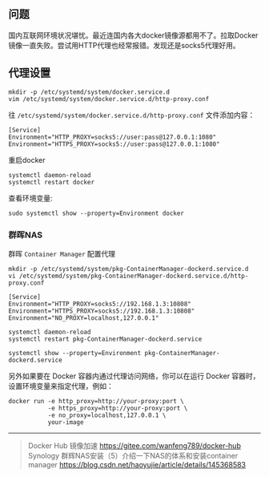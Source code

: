 ## 问题

国内互联网环境状况堪忧。最近连国内各大docker镜像源都用不了。拉取Docker镜像一直失败。尝试用HTTP代理也经常报错。发现还是socks5代理好用。

## 代理设置

```
mkdir -p /etc/systemd/system/docker.service.d
vim /etc/systemd/system/docker.service.d/http-proxy.conf
```

往 `/etc/systemd/system/docker.service.d/http-proxy.conf` 文件添加内容：

```
[Service]
Environment="HTTP_PROXY=socks5://user:pass@127.0.0.1:1080"
Environment="HTTPS_PROXY=socks5://user:pass@127.0.0.1:1080"
```

重启docker

```
systemctl daemon-reload
systemctl restart docker
```

查看环境变量:

```
sudo systemctl show --property=Environment docker
```


### 群晖NAS


群晖 `Container Manager` 配置代理

```
mkdir -p /etc/systemd/system/pkg-ContainerManager-dockerd.service.d
vi /etc/systemd/system/pkg-ContainerManager-dockerd.service.d/http-proxy.conf
```

```
[Service]
Environment="HTTP_PROXY=socks5://192.168.1.3:10808"
Environment="HTTPS_PROXY=socks5://192.168.1.3:10808"
Environment="NO_PROXY=localhost,127.0.0.1"
```

```
systemctl daemon-reload
systemctl restart pkg-ContainerManager-dockerd.service
```

```
systemctl show --property=Environment pkg-ContainerManager-dockerd.service
```

另外如果要在 Docker 容器内通过代理访问网络，你可以在运行 Docker 容器时，设置环境变量来指定代理，例如：

```
docker run -e http_proxy=http://your-proxy:port \
           -e https_proxy=http://your-proxy:port \
           -e no_proxy=localhost,127.0.0.1 \
           your-image

```

----------

> Docker Hub 镜像加速 https://gitee.com/wanfeng789/docker-hub
> Synology 群辉NAS安装（5）介绍一下NAS的体系和安装container manager https://blog.csdn.net/haoyujie/article/details/145368583